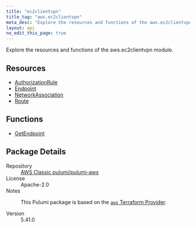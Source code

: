 ```yaml
---
title: "ec2clientvpn"
title_tag: "aws.ec2clientvpn"
meta_desc: "Explore the resources and functions of the aws.ec2clientvpn module."
layout: api
no_edit_this_page: true
---
```


<!-- WARNING: this file was generated by Pulumi Docs Generator. -->
<!-- Do not edit by hand unless you're certain you know what you are doing! -->

Explore the resources and functions of the aws.ec2clientvpn module.

<h2 id="resources">Resources</h2>
<ul class="api">
    <li><a href="authorizationrule/" title="AuthorizationRule"><span class="api-symbol api-symbol--resource"></span>AuthorizationRule</a></li>
    <li><a href="endpoint/" title="Endpoint"><span class="api-symbol api-symbol--resource"></span>Endpoint</a></li>
    <li><a href="networkassociation/" title="NetworkAssociation"><span class="api-symbol api-symbol--resource"></span>NetworkAssociation</a></li>
    <li><a href="route/" title="Route"><span class="api-symbol api-symbol--resource"></span>Route</a></li>
</ul>

<h2 id="functions">Functions</h2>
<ul class="api">
    <li><a href="getendpoint/" title="GetEndpoint"><span class="api-symbol api-symbol--function"></span>GetEndpoint</a></li>
</ul>

<h2 id="package-details">Package Details</h2>
<dl class="package-details">
	<dt>Repository</dt>
	<dd><a href="https://github.com/pulumi/pulumi-aws">AWS Classic pulumi/pulumi-aws</a></dd>
	<dt>License</dt>
	<dd>Apache-2.0</dd>
	<dt>Notes</dt>
	<dd><p>This Pulumi package is based on the <a href="https://github.com/hashicorp/terraform-provider-aws"><code>aws</code> Terraform Provider</a>.</p>
</dd>
	<dt>Version</dt>
	<dd>5.41.0</dd>
</dl>

